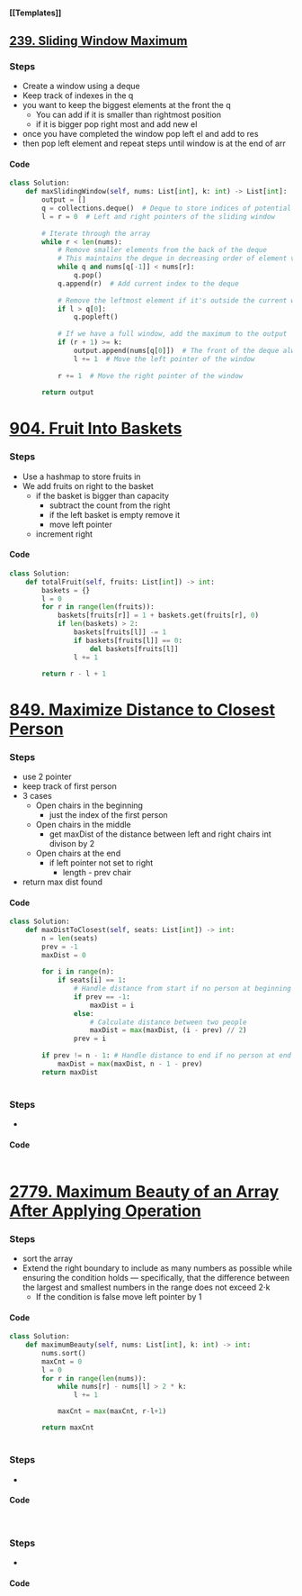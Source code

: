 #### [[Templates]]

## [239. Sliding Window Maximum](https://leetcode.com/problems/sliding-window-maximum/)
### Steps
- Create a window using a deque
- Keep track of indexes in the q
- you want to keep the biggest elements at the front the q
	- You can add if it is smaller than rightmost position
	- if it is bigger pop right most and add new el
- once you have completed the window pop left el and add to res
- then pop left element and repeat steps until window is at the end of arr

#### Code
```python
class Solution:
    def maxSlidingWindow(self, nums: List[int], k: int) -> List[int]:
        output = []
        q = collections.deque()  # Deque to store indices of potential maximum elements
        l = r = 0  # Left and right pointers of the sliding window
        
        # Iterate through the array
        while r < len(nums):
            # Remove smaller elements from the back of the deque
            # This maintains the deque in decreasing order of element values
            while q and nums[q[-1]] < nums[r]:
                q.pop()
            q.append(r)  # Add current index to the deque
            
            # Remove the leftmost element if it's outside the current window
            if l > q[0]:
                q.popleft()
            
            # If we have a full window, add the maximum to the output
            if (r + 1) >= k:
                output.append(nums[q[0]])  # The front of the deque always has the maximum
                l += 1  # Move the left pointer of the window
            
            r += 1  # Move the right pointer of the window
        
        return output
```


# [904. Fruit Into Baskets](https://leetcode.com/problems/fruit-into-baskets/)
### Steps
* Use a hashmap to store fruits in 
* We add fruits on right to the basket
	* if the basket is bigger than capacity
		* subtract the count from the right
		* if the left basket is empty remove it
		* move left pointer
	* increment right

#### Code
```python
class Solution:
    def totalFruit(self, fruits: List[int]) -> int:
        baskets = {}
        l = 0
        for r in range(len(fruits)):
            baskets[fruits[r]] = 1 + baskets.get(fruits[r], 0)
            if len(baskets) > 2:
                baskets[fruits[l]] -= 1
                if baskets[fruits[l]] == 0:
                    del baskets[fruits[l]]  
                l += 1

        return r - l + 1
```

# [849. Maximize Distance to Closest Person](https://leetcode.com/problems/maximize-distance-to-closest-person/)
### Steps
- use 2 pointer
- keep track of first person
- 3 cases
	- Open chairs in the beginning
		- just the index of the first person
	- Open chairs in the middle
		- get maxDist of the distance between left and right chairs int divison by 2
	- Open chairs at the end
		- if left pointer not set to right 
			- length - prev chair
- return max dist found

#### Code
```python
class Solution:
    def maxDistToClosest(self, seats: List[int]) -> int:
        n = len(seats)
        prev = -1
        maxDist = 0
        
        for i in range(n):
            if seats[i] == 1:
                # Handle distance from start if no person at beginning
                if prev == -1:
                    maxDist = i
                else:
                    # Calculate distance between two people
                    maxDist = max(maxDist, (i - prev) // 2)
                prev = i
        
        if prev != n - 1: # Handle distance to end if no person at end
            maxDist = max(maxDist, n - 1 - prev)
        return maxDist
```


# 
### Steps
* 

#### Code
```python

```


# [2779. Maximum Beauty of an Array After Applying Operation](https://leetcode.com/problems/maximum-beauty-of-an-array-after-applying-operation/)
### Steps
* sort the array
* Extend the right boundary to include as many numbers as possible while ensuring the condition holds — specifically, that the difference between the largest and smallest numbers in the range does not exceed 2⋅k
	* If the condition is false move left pointer by 1

#### Code
```python
class Solution:
    def maximumBeauty(self, nums: List[int], k: int) -> int:
        nums.sort()
        maxCnt = 0
        l = 0
        for r in range(len(nums)):
            while nums[r] - nums[l] > 2 * k:
                l += 1

            maxCnt = max(maxCnt, r-l+1)

        return maxCnt
```


# 
### Steps
* 

#### Code
```python

```


# 
### Steps
* 

#### Code
```python

```
